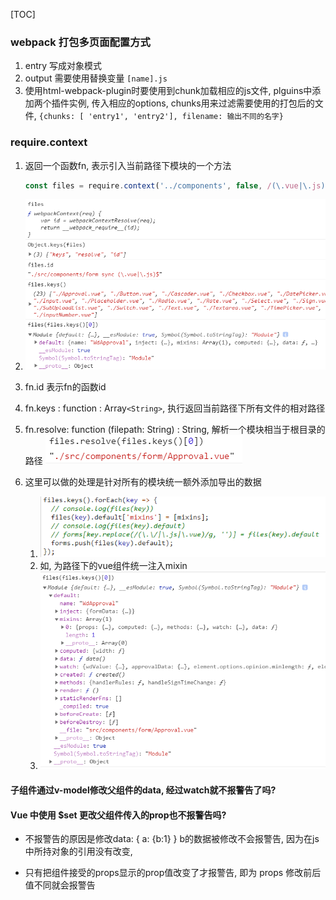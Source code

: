 [TOC]
### webpack 打包多页面配置方式

1. entry 写成对象模式
2. output 需要使用替换变量 `[name].js`
3. 使用html-webpack-plugin时要使用到chunk加载相应的js文件, plguins中添加两个插件实例, 传入相应的options, chunks用来过滤需要使用的打包后的文件, `{chunks: [ 'entry1', 'entry2'], filename: 输出不同的名字}`



### require.context

1. 返回一个函数fn, 表示引入当前路径下模块的一个方法

   ```js
   const files = require.context('../components', false, /(\.vue|\.js)$/)
   ```

   

2. ![image-20200318112741606](./imgs/image-20200318112741606.png)

3. fn.id 表示fn的函数id

4. fn.keys : function : Array`<String>`, 执行返回当前路径下所有文件的相对路径

5. fn.resolve: function (filepath: String) : String, 解析一个模块相当于根目录的路径
    ![image-20200318113111572](./imgs/image-20200318113111572.png)

4. 这里可以做的处理是针对所有的模块统一额外添加导出的数据
	1. ![image-20200318113308047](./imgs/image-20200318113308047.png)
    2. 如, 为路径下的vue组件统一注入mixin
    3. ![image-20200318113545803](./imgs/image-20200318113545803.png)



#### 子组件通过v-model修改父组件的data, 经过watch就不报警告了吗?

#### Vue 中使用 $set 更改父组件传入的prop也不报警告吗?

- 不报警告的原因是修改data: { a: {b:1} }   b的数据被修改不会报警告, 因为在js中所持对象的引用没有改变,

- 只有把组件接受的props显示的prop值改变了才报警告, 即为 props 修改前后值不同就会报警告

